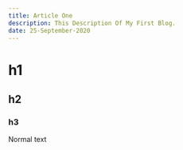 ```yaml
---
title: Article One
description: This Description Of My First Blog.
date: 25-September-2020
---
```


# h1

## h2

### h3

Normal text
